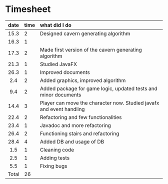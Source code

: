 # Timesheet 

| date | time | what did I do|
| :----:|:-----| :-----|
| 15.3 | 2    | Designed cavern generating algorithm|
| 16.3 | 1 | |
| 17.3 | 2   | Made first version of the cavern generating algorithm|
| 21.3 | 1 | Studied JavaFX|
| 26.3 | 1 | Improved documents|
|2.4|2| Added graphics, improved algorithm|
|9.4|2|Added package for game logic, updated tests and minor documents|
|14.4|3|Player can move the character now. Studied javafx and event handling|
|22.4|2|Refactoring and few functionalities|
|23.4|1|Javadoc and more refactoring|
|26.4|2|Functioning stairs and refactoring|
|28.4|4|Added DB and usage of DB|
|1.5|1|Cleaning code|
|2.5|1|Adding tests|
|5.5|1|Fixing bugs|
|Total|26|
